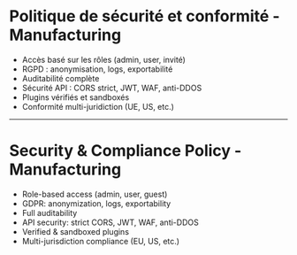 # Politique de sécurité et conformité - Manufacturing

- Accès basé sur les rôles (admin, user, invité)
- RGPD : anonymisation, logs, exportabilité
- Auditabilité complète
- Sécurité API : CORS strict, JWT, WAF, anti-DDOS
- Plugins vérifiés et sandboxés
- Conformité multi-juridiction (UE, US, etc.)

---

# Security & Compliance Policy - Manufacturing

- Role-based access (admin, user, guest)
- GDPR: anonymization, logs, exportability
- Full auditability
- API security: strict CORS, JWT, WAF, anti-DDOS
- Verified & sandboxed plugins
- Multi-jurisdiction compliance (EU, US, etc.)
